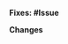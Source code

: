 **Fixes: #Issue**

<!--
- When not using Unicorn to create PRs, please manually select a type (T: abc) label
  from the right. Add the breaking label (PR: BREAKING) if applicable.
- Please enter the corresponding issue ID in the placeholder above.
-->

**Changes**
<!-- Please summarize your changes -->
